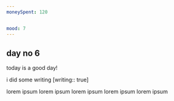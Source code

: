 ```yaml
---
moneySpent: 120


mood: 7
---
```

## day no 6
today is a good day!
 

i did some writing [writing:: true]

lorem ipsum lorem ipsum lorem ipsum lorem ipsum lorem ipsum
